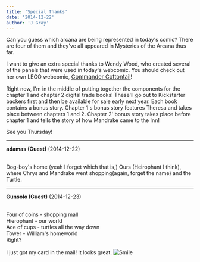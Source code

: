 ```yaml
---
title: 'Special Thanks'
date: '2014-12-22'
author: 'J Gray'
---
```


<p>Can  you guess which arcana are being represented in today's comic? There are four of them and they've all appeared in Mysteries of the Arcana thus far.</p><p>I want to give an extra special thanks to Wendy Wood, who created several of the panels that were used in today's webcomic. You should check out her own LEGO webcomic, <a href="http://commandercottontail.com/" target="_blank" style="font-size: 15px;">Commander Cottontail</a>!</p><p>Right now, I'm in the middle of putting together the components for the chapter 1 and chapter 2 digital trade books! These'll go out to Kickstarter backers first and then be available for sale early next year. Each book contains a bonus story. Chapter 1's bonus story features Theresa and takes place between chapters 1 and 2. Chapter 2' bonus story takes place before chapter 1 and tells the story of how Mandrake came to the Inn!</p><p>See you Thursday!</p>

---
**adamas (Guest)** (2014-12-22)

<br> Dog-boy's home (yeah I forget which that is,) Ours (Heirophant I think), where Chrys and Mandrake went shopping(again, forget the name) and the Turtle.<br>

---
**Gunsolo (Guest)** (2014-12-23)

<br> Four of coins - shopping mall<br>Hierophant - our world<br>Ace of cups - turtles all the way down<br>Tower - William's homeworld<br>Right?<br><br>I just got my card in the mail! It looks great. <img src="//smilies/smile.gif" alt="Smile" border="0"><br>

